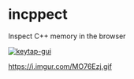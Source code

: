 # incppect
Inspect C++ memory in the browser

<a href="https://i.imgur.com/MO76Ezj.gif" target="_blank">![keytap-gui](https://i.imgur.com/MO76Ezj.gif)</a>

https://i.imgur.com/MO76Ezj.gif
